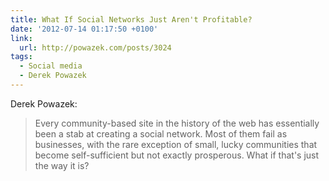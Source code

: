 ```yaml
---
title: What If Social Networks Just Aren't Profitable?
date: '2012-07-14 01:17:50 +0100'
link:
  url: http://powazek.com/posts/3024
tags:
  - Social media
  - Derek Powazek
---
```

Derek Powazek:

> Every community-based site in the history of the web has essentially been a stab at creating a social network. Most of them fail as businesses, with the rare exception of small, lucky communities that become self-sufficient but not exactly prosperous. What if that's just the way it is?
